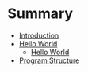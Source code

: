 # Summary

* [Introduction](README.md)
* [Hello World](chapter1.md)
  * [Hello World](chapter1/hello-world.md)
* [Program Structure](program-structure.md)

